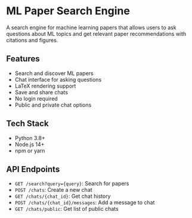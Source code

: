 # ML Paper Search Engine

A search engine for machine learning papers that allows users to ask questions about ML topics and get relevant paper recommendations with citations and figures.

## Features

- Search and discover ML papers
- Chat interface for asking questions
- LaTeX rendering support
- Save and share chats
- No login required
- Public and private chat options

## Tech Stack

- Python 3.8+
- Node.js 14+
- npm or yarn


## API Endpoints

- `GET /search?query={query}`: Search for papers
- `POST /chats`: Create a new chat
- `GET /chats/{chat_id}`: Get chat history
- `POST /chats/{chat_id}/messages`: Add a message to chat
- `GET /chats/public`: Get list of public chats
